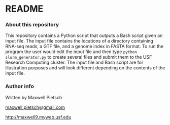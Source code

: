 # README #

### About this repository ###
This repository contains a Python script that outputs a Bash script given an input file. The input file contains the locations of a directory containing RNA-seq reads, a GTF file, and a genome index in FASTA format. To run the program the user would edit the input file and then type `python slurm_generator.py` to create several files and submit them to the USF Research Computing cluster. The input file and Bash script are for illustration purposes and will look different depending on the contents of the input file.

### Author info ###
Written by Maxwell Pietsch

maxwell.pietsch@gmail.com

http://maxwell9.myweb.usf.edu